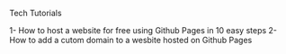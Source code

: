 Tech Tutorials

1- How to host a website for free using Github Pages in 10 easy steps
2- How to add a cutom domain to a wesbite hosted on Github Pages
